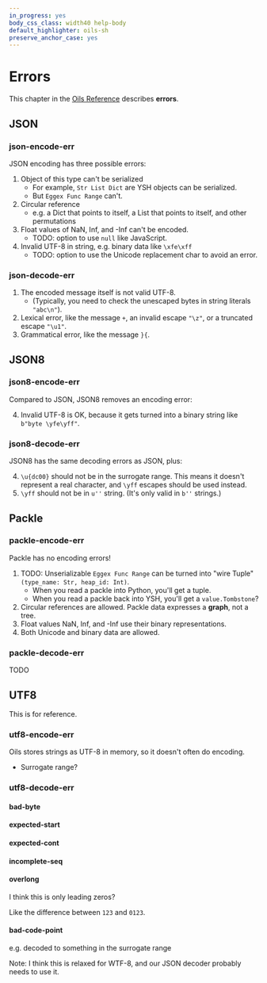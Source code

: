 ```yaml
---
in_progress: yes
body_css_class: width40 help-body
default_highlighter: oils-sh
preserve_anchor_case: yes
---
```


Errors
======

This chapter in the [Oils Reference](index.html) describes **errors**.

<div id="toc">
</div>


## JSON

### json-encode-err

JSON encoding has three possible errors:

1. Object of this type can't be serialized
   - For example, `Str List Dict` are YSH objects can be serialized.
   - But `Eggex Func Range` can't.
1. Circular reference
   - e.g. a Dict that points to itself, a List that points to itself, and other
     permutations
1. Float values of NaN, Inf, and -Inf can't be encoded.
   - TODO: option to use `null` like JavaScript.
1. Invalid UTF-8 in string, e.g. binary data like `\xfe\xff`
   - TODO: option to use the Unicode replacement char to avoid an error.

### json-decode-err

1. The encoded message itself is not valid UTF-8.
   - (Typically, you need to check the unescaped bytes in string literals
     `"abc\n"`).
1. Lexical error, like the message `+`, an invalid escape `"\z"`, or a
   truncated escape `"\u1"`.
1. Grammatical error, like the message `}{`.

## JSON8

### json8-encode-err

Compared to JSON, JSON8 removes an encoding error:

4. Invalid UTF-8 is OK, because it gets turned into a binary string like
   `b"byte \yfe\yff"`.

### json8-decode-err

JSON8 has the same decoding errors as JSON, plus:

4. `\u{dc00}` should not be in the surrogate range.  This means it doesn't
   represent a real character, and `\yff` escapes should be used instead.
4. `\yff` should not be in `u''` string.  (It's only valid in `b''` strings.)

## Packle

### packle-encode-err

Packle has no encoding errors!

1. TODO: Unserializable `Eggex Func Range` can be turned into "wire Tuple"
   `(type_name: Str, heap_id: Int)`.
   - When you read a packle into Python, you'll get a tuple.
   - When you read a packle back into YSH, you'll get a `value.Tombstone`?
1. Circular references are allowed.  Packle data expresses a **graph**, not a
   tree.
1. Float values NaN, Inf, and -Inf use their binary representations.
1. Both Unicode and binary data are allowed.

### packle-decode-err

TODO

## UTF8

This is for reference.

### utf8-encode-err

Oils stores strings as UTF-8 in memory, so it doesn't often do encoding.

- Surrogate range?

### utf8-decode-err

#### bad-byte   

#### expected-start   

#### expected-cont

#### incomplete-seq   

#### overlong

I think this is only leading zeros?

Like the difference between `123` and `0123`.

#### bad-code-point

e.g. decoded to something in the surrogate range

Note: I think this is relaxed for WTF-8, and our JSON decoder probably needs to
use it.


